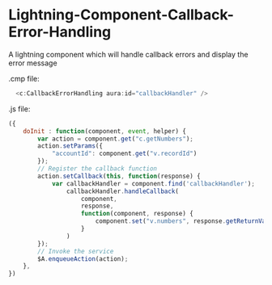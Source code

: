 # Lightning-Component-Callback-Error-Handling
A lightning component which will handle callback errors and display the error message

.cmp file:

  ```JavaScript
    <c:CallbackErrorHandling aura:id="callbackHandler" />
  ```

.js file:

```JavaScript
({
    doInit : function(component, event, helper) {
        var action = component.get("c.getNumbers");
        action.setParams({
            "accountId": component.get("v.recordId")
        });
        // Register the callback function
        action.setCallback(this, function(response) {
            var callbackHandler = component.find('callbackHandler');
                callbackHandler.handleCallback( 
                    component,
                    response,
                    function(component, response) {
                        component.set("v.numbers", response.getReturnValue());
                    }
                )
        });
        // Invoke the service
        $A.enqueueAction(action);
    },
})
```


